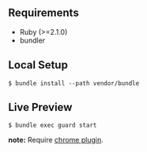 ## Requirements

- Ruby (>=2.1.0)
- bundler


## Local Setup

```shellsession
$ bundle install --path vendor/bundle
```


## Live Preview

```shellsession
$ bundle exec guard start
```

**note:** Require [chrome plugin](https://chrome.google.com/webstore/detail/livereload/jnihajbhpnppcggbcgedagnkighmdlei).
